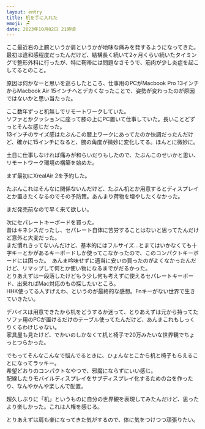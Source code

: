 ```yaml
---
layout: entry
title: 机を手に入れた
emoji: 🪑
date: 2023年10月02日 21時頃
---
```


ここ最近右の上腕というか肩というかが地味な痛みを発するようになってきた。
最初は違和感程度だったんだけど、結構長く続いて2ヶ月くらい続いたタイミングで整形外科に行ったが、特に靭帯には問題なさそうで、筋肉が少し炎症を起こしてるとのこと。

原因は何かなーと思いを巡らしたところ、仕事用のPCがMacbook Pro 13インチからMacbook Air 15インチへとデカくなったことで、姿勢が変わったのが原因ではないかと思い当たった。

ここ数年ずっと机無しでリモートワークしていた。  
ソファとかクッションに座って膝の上にPC置いて仕事していた。長いことどずっとそんな感じだった。  
13インチのサイズ感はたぶんこの膝上ワークにあってたのか快調だったんだけど、確かに15インチになると、腕の角度が微妙に変化してる。ほんとに微妙に。

土日に仕事しなければ痛みが和らいだりもしたので、たぶんこのせいかと思い、リモートワーク環境の構築を始めた。

まず最初にXrealAir 2を予約した。

たぶんこれはそんなに関係ないんだけど、たぶん机とか用意するとディスプレイとか置きたくなるのでその予防策。あんまり荷物を増やしたくなかった。

まだ発売前なので早く来て欲しい。

次にセパレートキーボードを買った。  
昔はキネシスだったし、セパレート自体に苦労することはないと思ってたんだけど意外と大変だった。  
まだ慣れきってないんだけど、基本的にはフルサイズ…とまてはいかなくても十字キーとかがあるキーボードしか使ってこなかったので、このコンパクトキーボードには困った。　あんま吟味せずに適当に安いの買ったのがよくなかったんだけど、リマップして何とか使い物になるまでがだるかった。  
とりあえずは一段落したけどもう少し何も考えずに使えるセパレートキーボード、出来ればMac対応のもの探したいところ。  
HHK使ってる人すげえわ、というのが最終的な感想。Fnキーがない世界で生きていきたい。

デバイスは用意できたから机をどうするか迷って、とりあえずは元から持ってたソファ用のPCが置けるだけのテーブル使ってたんだけど、あんまこれもしっくりくるわけじゃない。  
家具屋も見たけど、でかいのしかなくて机と椅子で20万みたいな世界観でちょっとつらかった。  

でもってそんなこんなで悩んでるときに、ひょんなとこから机と椅子もらえることになってラッキー。  
希望どおりのコンパクトなやつで、邪魔にならずにいい感じ。  
配線したりモバイルディスプレイをサブディスプレイ化するための台を作ったり、なんやかんや楽しんで配置。

超久しぶりに「机」というものに自分の世界観を表現してみたんだけど、思ったより楽しかった。これは人権を感じる。

とりあえずは肩も楽になってきた気がするので、体に気をつけつつ頑張りたい。